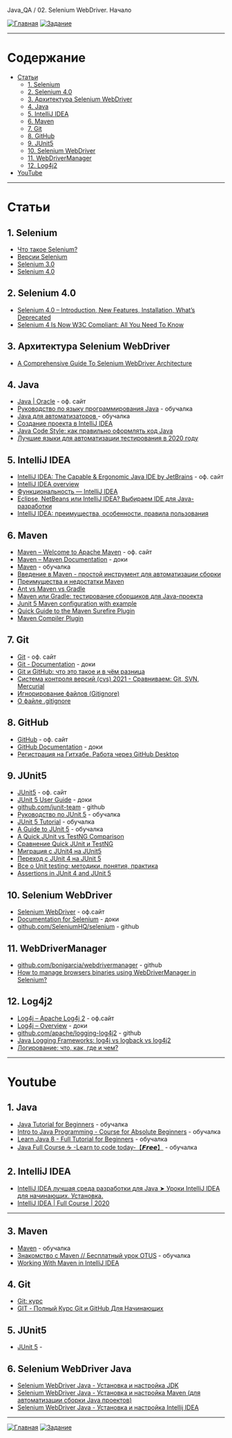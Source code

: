 Java_QA / 02. Selenium WebDriver. Начало

[![Главная](https://img.shields.io/badge/-Главная-aaccee)](README.md)
[![Задание](https://img.shields.io/badge/-Задание-99ffee)](3.%20Задание.md)

***

# Содержание

* [Статьи](#статьи)
  * [1. Selenium](#1-selenium)
  * [2. Selenium 4.0](#2-selenium-40)
  * [3. Архитектура Selenium WebDriver](#3-архитектура-selenium-webdriver)
  * [4. Java](#4-java)
  * [5. IntelliJ IDEA](#5-intellij-idea)
  * [6. Maven](#6-maven)
  * [7. Git](#7-git)
  * [8. GitHub](#8-github)
  * [9. JUnit5](#9-junit5)
  * [10. Selenium WebDriver](#10-selenium-webdriver)
  * [11. WebDriverManager](#11-webdrivermanager)
  * [12. Log4j2](#12-log4j2)
* [YouTube](#youtube)

***

# Статьи

## 1. Selenium

* [Что такое Selenium?](https://www.software-testing.ru/library/testing/functional-testing/1737-what-is-selenium)
* [Версии Selenium](https://www.perfecto.io/blog/selenium-latest-version-selenium-releases)
* [Selenium 3.0](https://seleniumhq.wordpress.com/2016/10/13/selenium-3-0-out-now/)
* [Selenium 4.0](https://habr.com/ru/company/otus/blog/452198/)

## 2. Selenium 4.0

* [Selenium 4.0 – Introduction, New Features, Installation, What’s Deprecated](https://www.softwaretestingmaterial.com/selenium-4/)
* [Selenium 4 Is Now W3C Compliant: All You Need To Know](https://www.lambdatest.com/blog/selenium4-w3c-webdriver-protocol/)

## 3. Архитектура Selenium WebDriver

* [A Comprehensive Guide To Selenium WebDriver Architecture](https://medium.com/edureka/selenium-webdriver-architecture-565e2db26dd5)

## 4. Java

* [Java | Oracle](https://www.java.com/ru/) - оф. сайт
* [Руководство по языку программирования Java](https://metanit.com/java/tutorial/) - обучалка
* [Java для автоматизаторов ](https://comaqa.gitbook.io/java-automation/) - обучалка
* [Создание проекта в IntelliJ IDEA](https://javarush.ru/groups/posts/intellij-idea)
* [Java Code Style: как правильно оформлять код Java](https://skillbox.ru/media/base/java_code_style_kak_pravilno_oformlyat_kod_java/)
* [Лучшие языки для автоматизации тестирования в 2020 году](https://itproger.com/news/luchshie-yaziki-dlya-avtomatizatsii-testirovaniya-v-2020-godu)

## 5. IntelliJ IDEA

* [IntelliJ IDEA: The Capable & Ergonomic Java IDE by JetBrains](https://www.jetbrains.com/idea/) - оф. сайт
* [IntelliJ IDEA overview](https://www.jetbrains.com/help/idea/discover-intellij-idea.html)
* [Функциональность — IntelliJ IDEA](https://www.jetbrains.com/ru-ru/idea/features/)
* [Eclipse, NetBeans или IntelliJ IDEA? Выбираем IDE для Java-разработки](https://javarush.ru/groups/posts/1642-eclipse-netbeans-ili-intellij-idea-vihbiraem-ide-dlja-java-razrabotki)
* [IntelliJ IDEA: преимущества, особенности, правила пользования](https://bayguzin.ru/main/uroki/soft/programma-intellij-idea-preimushchestva-osobennosti-pravila-polzovaniya.html)

## 6. Maven

* [Maven – Welcome to Apache Maven](https://maven.apache.org/) - оф. сайт
* [Maven – Maven Documentation](https://maven.apache.org/guides/index.html) - доки
* [Maven](https://www.jetbrains.com/help/idea/maven-support.html) - обучалка
* [Введение в Maven - простой инструмент для автоматизации сборки ](https://itgap.ru/post/vvedenie-v-maven)
* [Преимущества и недостатки Maven](https://www.examclouds.com/ru/java/java-core-russian/maven)
* [Ant vs Maven vs Gradle](https://www.baeldung.com/ant-maven-gradle)
* [Maven или Gradle: тестирование сборщиков для Java-проекта](https://otus.ru/nest/post/246/)
* [Junit 5 Maven configuration with example](https://javabydeveloper.com/junit-5-maven-example/)
* [Quick Guide to the Maven Surefire Plugin](https://www.baeldung.com/maven-surefire-plugin)
* [Maven Compiler Plugin](https://www.baeldung.com/maven-compiler-plugin)

## 7. Git

* [Git](https://git-scm.com/) - оф. сайт
* [Git - Documentation](https://git-scm.com/doc) - доки
* [Git и GitHub: что это такое и в чём разница](https://tproger.ru/translations/difference-between-git-and-github/)
* [Система контроля версий (cvs) 2021 - Сравниваем: Git, SVN, Mercurial](https://biz30.timedoctor.com/ru/c%D0%B8%D1%81%D1%82%D0%B5%D0%BC%D0%B0-%D0%BA%D0%BE%D0%BD%D1%82%D1%80%D0%BE%D0%BB%D1%8F-%D0%B2%D0%B5%D1%80%D1%81%D0%B8%D0%B9/)
* [Игнорирование файлов (Gitignore)](https://ru.hexlet.io/courses/intro_to_git/lessons/gitignore/theory_unit)
* [О файле .gitignore](https://tyapk.ru/blog/post/gitignore)

## 8. GitHub

* [GitHub](https://github.com/) - оф. сайт
* [GitHub Documentation](https://docs.github.com/en) - доки
* [Регистрация на Гитхабе. Работа через GitHub Desktop](https://htmlacademy.ru/blog/boost/tools/register-on-github-work-with-github-desktop)

## 9. JUnit5

* [JUnit5](https://junit5/) - оф. сайт
* [JUnit 5 User Guide](https://junit.org/junit5/docs/current/user-guide/) - доки
* [github.com/junit-team](https://github.com/junit-team) - github
* [Руководство по JUnit 5](https://www.codeflow.site/ru/article/junit-5) - обучалка
* [JUnit 5 Tutorial](https://github.com/howtoprogram/junit5-tutorial) - обучалка
* [A Guide to JUnit 5](https://www.baeldung.com/junit-5) - обучалка
* [A Quick JUnit vs TestNG Comparison](https://www.baeldung.com/junit-vs-testng)
* [Сравнение Quick JUnit и TestNG](https://www.codeflow.site/ru/article/junit-vs-testng)
* [Миграция с JUnit4 на JUnit5](https://topjava.ru/blog/migratsiya-s-junit4-na-junit5)
* [Переход с JUnit 4 на JUnit 5](https://www.codeflow.site/ru/article/junit-5-migration)
* [Все о Unit testing: методики, понятия, практика](https://javarush.ru/groups/posts/2500-vse-o-unit-testing-metodiki-ponjatija-praktika)
* [Assertions in JUnit 4 and JUnit 5 ](https://www.baeldung.com/junit-assertions)

## 10. Selenium WebDriver

* [Selenium WebDriver](https://www.selenium.dev/) - оф.сайт
* [Documentation for Selenium](https://www.selenium.dev/documentation/en/getting_started/quick/) - доки
* [github.com/SeleniumHQ/selenium](https://github.com/SeleniumHQ/selenium) - github

## 11. WebDriverManager

* [github.com/bonigarcia/webdrivermanager](https://github.com/bonigarcia/webdrivermanager) - github
* [How to manage browsers binaries using WebDriverManager in Selenium?](https://www.toolsqa.com/selenium-webdriver/webdrivermanager/)

## 12. Log4j2

* [Log4j – Apache Log4j 2](https://logging.apache.org/log4j/2.x/index.html) - оф.сайт
* [Log4j – Overview](https://logging.apache.org/log4j/2.x/manual/index.html) - доки
* [github.com/apache/logging-log4j2](https://github.com/apache/logging-log4j2) - github
* [Java Logging Frameworks: log4j vs logback vs log4j2 ](https://stackify.com/compare-java-logging-frameworks/)
* [Логирование: что, как, где и чем?](https://javarush.ru/groups/posts/2388-logirovanie-chto-kak-gde-i-chem)

***

# Youtube

## 1. Java

* [Java Tutorial for Beginners](https://www.youtube.com/watch?v=eIrMbAQSU34&ab_channel=ProgrammingwithMosh) - обучалка
* [Intro to Java Programming - Course for Absolute Beginners](https://www.youtube.com/watch?v=GoXwIVyNvX0&ab_channel=freeCodeCamp.org) - обучалка
* [Learn Java 8 - Full Tutorial for Beginners](https://www.youtube.com/watch?v=grEKMHGYyns&ab_channel=freeCodeCamp.org) - обучалка
* [Java Full Course ☕ -Learn to code today-【𝙁𝙧𝙚𝙚】](https://www.youtube.com/watch?v=xk4_1vDrzzo&ab_channel=BroCode) - обучалка

## 2. IntelliJ IDEA

* [IntelliJ IDEA лучшая среда разработки для Java ➤ Уроки IntelliJ IDEA для начинающих. Установка.](https://www.youtube.com/watch?v=hQbwxjoyGXw&ab_channel=ITVDN)
* [IntelliJ IDEA | Full Course | 2020](https://www.youtube.com/watch?v=yefmcX57Eyg&ab_channel=Amigoscode)

***

## 3. Maven

* [Maven](https://www.youtube.com/playlist?list=PLnh8EajVFTl5fusY9MRBEOoLjbv8Trms5) - обучалка
* [Знакомство с Maven // Бесплатный урок OTUS](https://www.youtube.com/watch?v=Sm6QooVMt6k&ab_channel=OTUS%D0%9E%D0%BD%D0%BB%D0%B0%D0%B9%D0%BD-%D0%BE%D0%B1%D1%80%D0%B0%D0%B7%D0%BE%D0%B2%D0%B0%D0%BD%D0%B8%D0%B5) - обучалка
* [Working With Maven in IntelliJ IDEA](https://www.youtube.com/watch?v=pt3uB0sd5kY&ab_channel=IntelliJIDEAbyJetBrains)

## 4. Git

* [Git: курс](https://www.youtube.com/playlist?list=PLDyvV36pndZFHXjXuwA_NywNrVQO0aQqb)
* [GIT - Полный Курс Git и GitHub Для Начинающих](https://www.youtube.com/watch?v=O00FTZDxD0o&ab_channel=BogdanStashchuk)

## 5. JUnit5

* [JUnit 5](https://www.youtube.com/playlist?list=PLnh8EajVFTl5AqvBosxUefReW4nC35P0x) - 

## 6. Selenium WebDriver Java

* [Selenium WebDriver Java - Установка и настройка JDK](https://www.youtube.com/watch?v=Zohag-h7pbA&list=PLqI7fVfYcYUfxN-F3hyyMkCZf8vtanfY8&index=6)
* [Selenium WebDriver Java - Установка и настройка Maven (для автоматизации сборки Java проектов)](https://www.youtube.com/watch?v=ATX5iZYLFNc&list=PLqI7fVfYcYUfxN-F3hyyMkCZf8vtanfY8&index=7&t=2s)
* [Selenium WebDriver Java - Установка и настройка Intellij IDEA](https://www.youtube.com/watch?v=DJMlBD2iJhw&list=PLqI7fVfYcYUfxN-F3hyyMkCZf8vtanfY8&index=8)

***

[![Главная](https://img.shields.io/badge/-Главная-aaccee)](README.md)
[![Задание](https://img.shields.io/badge/-Задание-99ffee)](3.%20Задание.md)